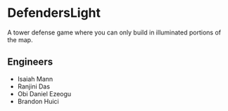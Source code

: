 # DefendersLight
A tower defense game where you can only build in illuminated portions of the map.

## Engineers
- Isaiah Mann 
- Ranjini Das
- Obi Daniel Ezeogu
- Brandon Huici
